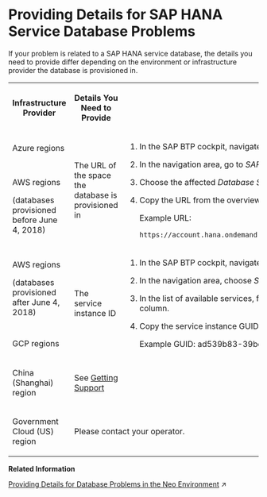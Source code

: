 <!-- loio75cde5383e8d42dabd039b7dceef9511 -->

# Providing Details for SAP HANA Service Database Problems

If your problem is related to a SAP HANA service database, the details you need to provide differ depending on the environment or infrastructure provider the database is provisioned in.




<table>
<tr>
<th>

Infrastructure Provider



</th>
<th>

Details You Need to Provide



</th>
<th>

How to Find the Details You Need



</th>
</tr>
<tr>
<td>

Azure regions



</td>
<td rowspan="2">

The URL of the space the database is provisioned in



</td>
<td rowspan="2">

1.  In the SAP BTP cockpit, navigate to the org and space the database is provisioned in.

2.  In the navigation area, go to *SAP HANA* \> *Database Systems*.

3.  Choose the affected *Database System*.

4.  Copy the URL from the overview of the affected database system.

    Example URL:

    `https://account.hana.ondemand.com/cockpit#/globalaccount/<id>/subaccount/<id>/org/<id>/dbsystems/<id>/overview`




</td>
</tr>
<tr>
<td>

AWS regions

\(databases provisioned before June 4, 2018\)



</td>
</tr>
<tr>
<td>

AWS regions

\(databases provisioned after June 4, 2018\)



</td>
<td rowspan="2">

The service instance ID



</td>
<td rowspan="2">

1.  In the SAP BTP cockpit, navigate to the space the SAP HANA service instance is provisioned in.
2.  In the navigation area, choose *Services* \> *Service Instances*.
3.  In the list of available services, find your SAP HANA service instance and choose   Open Dashboard  from the *Actions* column.
4.  Copy the service instance GUID under *Details* \> *ID*.

    Example GUID: ad539b83-39bd-4ff4-8b41-1a5dfdfca7ea




</td>
</tr>
<tr>
<td>

GCP regions



</td>
</tr>
<tr>
<td>

 China \(Shanghai\) region



</td>
<td>

See [Getting Support](https://help.sap.com/viewer/cc53ad464a57404b8d453bbadbc81ceb/alibabacloud/en-US/7d64c7f819f246a59d8860146567c0e9.html) 



</td>
<td>

 



</td>
</tr>
<tr>
<td>

 Government Cloud \(US\) region



</td>
<td colspan="2">

Please contact your operator.



</td>
</tr>
</table>

**Related Information**  


[Providing Details for Database Problems in the Neo Environment](https://help.sap.com/viewer/ea72206b834e4ace9cd834feed6c0e09/Cloud/en-US/74749227a1f1470e939ddd3ce9bea1c4.html "If your problem is related to a database, the details you need to provide differ depending on the environment or infrastructure provider the database is provisioned in.") :arrow_upper_right:

